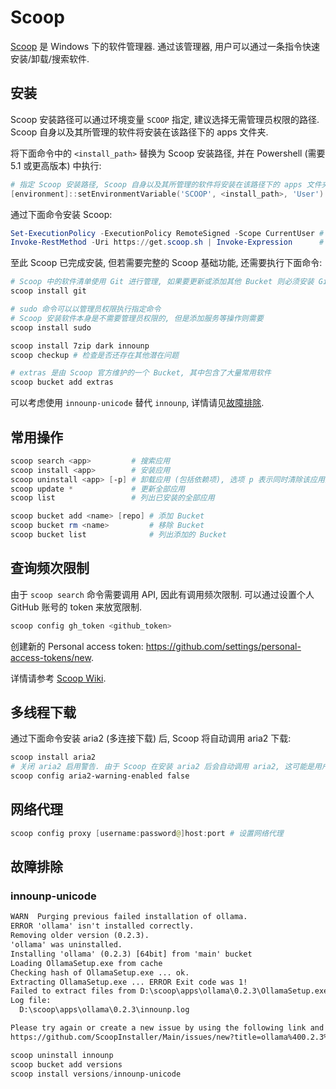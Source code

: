 # Scoop

[Scoop] 是 Windows 下的软件管理器. 通过该管理器, 用户可以通过一条指令快速安装/卸载/搜索软件.

[scoop]: https://github.com/ScoopInstaller/Scoop

## 安装

Scoop 安装路径可以通过环境变量 `SCOOP` 指定, 建议选择无需管理员权限的路径.  
Scoop 自身以及其所管理的软件将安装在该路径下的 apps 文件夹.

将下面命令中的 `<install_path>` 替换为 Scoop 安装路径, 并在 Powershell (需要 5.1 或更高版本) 中执行:

```ps1
# 指定 Scoop 安装路径, Scoop 自身以及其所管理的软件将安装在该路径下的 apps 文件夹
[environment]::setEnvironmentVariable('SCOOP', <install_path>, 'User')
```

通过下面命令安装 Scoop:

```ps1
Set-ExecutionPolicy -ExecutionPolicy RemoteSigned -Scope CurrentUser # 给予执行安装脚本的权限
Invoke-RestMethod -Uri https://get.scoop.sh | Invoke-Expression      # 执行 Scoop 安装脚本
```

至此 Scoop 已完成安装, 但若需要完整的 Scoop 基础功能, 还需要执行下面命令:

```ps1
# Scoop 中的软件清单使用 Git 进行管理, 如果要更新或添加其他 Bucket 则必须安装 Git
scoop install git

# sudo 命令可以以管理员权限执行指定命令
# Scoop 安装软件本身是不需要管理员权限的, 但是添加服务等操作则需要
scoop install sudo

scoop install 7zip dark innounp
scoop checkup # 检查是否还存在其他潜在问题

# extras 是由 Scoop 官方维护的一个 Bucket, 其中包含了大量常用软件
scoop bucket add extras
```

可以考虑使用 `innounp-unicode` 替代 `innounp`, 详情请见[故障排除](#innounp-unicode).

## 常用操作

```ps1
scoop search <app>         # 搜索应用
scoop install <app>        # 安装应用
scoop uninstall <app> [-p] # 卸载应用 (包括依赖项), 选项 p 表示同时清除该应用的持久化数据
scoop update *             # 更新全部应用
scoop list                 # 列出已安装的全部应用

scoop bucket add <name> [repo] # 添加 Bucket
scoop bucket rm <name>         # 移除 Bucket
scoop bucket list              # 列出添加的 Bucket
```

## 查询频次限制

由于 `scoop search` 命令需要调用 API, 因此有调用频次限制. 可以通过设置个人 GitHub 账号的 token 来放宽限制.  

```ps1
scoop config gh_token <github_token>
```

创建新的 Personal access token: <https://github.com/settings/personal-access-tokens/new>.

详情请参考 [Scoop Wiki](https://github.com/ScoopInstaller/Scoop/wiki/Using-Scoop-behind-a-proxy).

## 多线程下载

通过下面命令安装 aria2 (多连接下载) 后, Scoop 将自动调用 aria2 下载:

```ps1
scoop install aria2
# 关闭 aria2 启用警告. 由于 Scoop 在安装 aria2 后会自动调用 aria2, 这可能是用户意料外的行为, 所以会弹出警告通知用户
scoop config aria2-warning-enabled false
```

## 网络代理

```ps1
scoop config proxy [username:password@]host:port # 设置网络代理
```

## 故障排除

### innounp-unicode

```txt
WARN  Purging previous failed installation of ollama.
ERROR 'ollama' isn't installed correctly.
Removing older version (0.2.3).
'ollama' was uninstalled.
Installing 'ollama' (0.2.3) [64bit] from 'main' bucket
Loading OllamaSetup.exe from cache
Checking hash of OllamaSetup.exe ... ok.
Extracting OllamaSetup.exe ... ERROR Exit code was 1!
Failed to extract files from D:\scoop\apps\ollama\0.2.3\OllamaSetup.exe.
Log file:
  D:\scoop\apps\ollama\0.2.3\innounp.log

Please try again or create a new issue by using the following link and paste your console output:
https://github.com/ScoopInstaller/Main/issues/new?title=ollama%400.2.3%3a+decompress+error
```

```ps1
scoop uninstall innounp
scoop bucket add versions
scoop install versions/innounp-unicode
```
